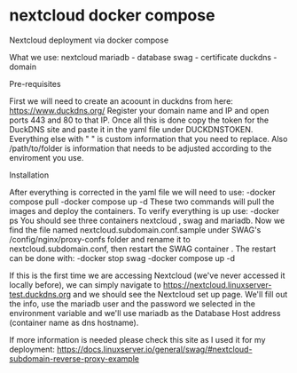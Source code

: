# nextcloud docker compose
Nextcloud deployment via docker compose 

What we use:
nextcloud
mariadb - database
swag - certificate
duckdns - domain

Pre-requisites 

First we will need to create an acoount in duckdns from here:
https://www.duckdns.org/
Register your domain name and IP and open ports 443 and 80 to that IP.
Once all this is done copy the token for the DuckDNS site and paste it in the yaml file under DUCKDNSTOKEN.
Everything else with " " is custom information that you need to replace.
Also /path/to/folder is information that needs to be adjusted according to the enviroment you use.

Installation

After everything is corrected in the yaml file we will need to use:
-docker compose pull
-docker compose up -d
These two commands will pull the images and deploy the containers.
To verify everything is up use:
-docker ps
You should see three containers nextcloud , swag and mariadb.
Now we find the file named nextcloud.subdomain.conf.sample under SWAG's /config/nginx/proxy-confs folder and rename it to nextcloud.subdomain.conf, then restart the SWAG container .
The restart can be done with:
-docker stop swag
-docker compose up -d 


If this is the first time we are accessing Nextcloud (we've never accessed it locally before), we can simply navigate to https://nextcloud.linuxserver-test.duckdns.org and we should see the Nextcloud set up page.
We'll fill out the info, use the mariadb user and the password we selected in the environment variable and we'll use mariadb as the Database Host address (container name as dns hostname).

If more information is needed please check this site as I used it for my deployment:
https://docs.linuxserver.io/general/swag/#nextcloud-subdomain-reverse-proxy-example
